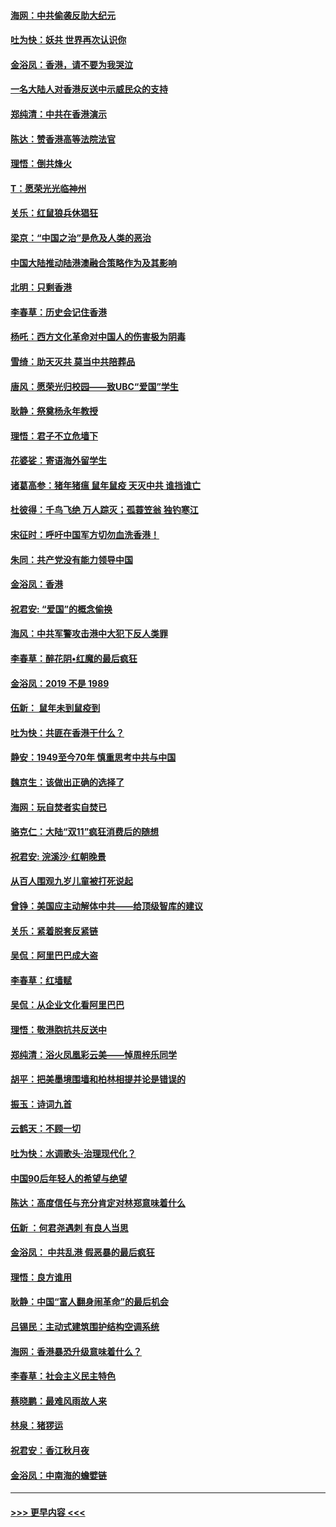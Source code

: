 #### [海网：中共偷袭反助大纪元](../pages/nsc993/n11673515.md?t=11230101) 
#### [吐为快：妖共 世界再次认识你](../pages/nsc993/n11673506.md?t=11230101) 
#### [金浴凤：香港，请不要为我哭泣](../pages/nsc993/n11673248.md?t=11230101) 
#### [一名大陆人对香港反送中示威民众的支持](../pages/nsc993/n11672615.md?t=11230101) 
#### [郑纯清：中共在香港演示](../pages/nsc993/n11670539.md?t=11230101) 
#### [陈达：赞香港高等法院法官](../pages/nsc993/n11669542.md?t=11230101) 
#### [理悟：倒共烽火](../pages/nsc993/n11668844.md?t=11230101) 
#### [T：愿荣光光临神州](../pages/nsc993/n11668421.md?t=11230101) 
#### [关乐：红鼠狼兵休猖狂](../pages/nsc993/n11668378.md?t=11230101) 
#### [梁京：“中国之治”是危及人类的恶治](../pages/nsc993/n11668328.md?t=11230101) 
#### [中国大陆推动陆港澳融合策略作为及其影响](../pages/nsc993/n11668157.md?t=11230101) 
#### [北明：只剩香港](../pages/nsc993/n11668002.md?t=11230101) 
#### [李春草：历史会记住香港](../pages/nsc993/n11667927.md?t=11230101) 
#### [杨吒：西方文化革命对中国人的伤害极为阴毒](../pages/nsc993/n11664521.md?t=11230101) 
#### [雪绮：助天灭共 莫当中共陪葬品](../pages/nsc993/n11662650.md?t=11230101) 
#### [唐风：愿荣光归校园——致UBC“爱国”学生](../pages/nsc993/n11662194.md?t=11230101) 
#### [耿静：祭奠杨永年教授](../pages/nsc993/n11662514.md?t=11230101) 
#### [理悟：君子不立危墙下](../pages/nsc993/n11662172.md?t=11230101) 
#### [花婆娑：寄语海外留学生](../pages/nsc993/n11662121.md?t=11230101) 
#### [诸葛高参：猪年猪瘟 鼠年鼠疫 天灭中共 谁挡谁亡](../pages/nsc993/n11661980.md?t=11230101) 
#### [杜彼得：千鸟飞绝 万人踪灭；孤蓑笠翁 独钓寒江](../pages/nsc993/n11661170.md?t=11230101) 
#### [宋征时：呼吁中国军方切勿血洗香港！](../pages/nsc993/n11415318.md?t=11230101) 
#### [朱同：共产党没有能力领导中国](../pages/nsc993/n11660421.md?t=11230101) 
#### [金浴凤：香港](../pages/nsc993/n11660419.md?t=11230101) 
#### [祝君安: “爱国”的概念偷换](../pages/nsc993/n11659706.md?t=11230101) 
#### [海风：中共军警攻击港中大犯下反人类罪](../pages/nsc993/n11659632.md?t=11230101) 
#### [李春草：醉花阴•红魔的最后疯狂](../pages/nsc993/n11659287.md?t=11230101) 
#### [金浴凤：2019 不是 1989](../pages/nsc993/n11657663.md?t=11230101) 
#### [伍新： 鼠年未到鼠疫到](../pages/nsc993/n11655098.md?t=11230101) 
#### [吐为快：共匪在香港干什么？](../pages/nsc993/n11654891.md?t=11230101) 
#### [静安：1949至今70年 慎重思考中共与中国](../pages/nsc993/n11651244.md?t=11230101) 
#### [魏京生：该做出正确的选择了](../pages/nsc993/n11653084.md?t=11230101) 
#### [海网：玩自焚者实自焚已](../pages/nsc993/n11652423.md?t=11230101) 
#### [骆克仁：大陆“双11”疯狂消费后的随想](../pages/nsc993/n11652305.md?t=11230101) 
#### [祝君安: 浣溪沙·红朝晚景](../pages/nsc993/n11652258.md?t=11230101) 
#### [从百人围观九岁儿童被打死说起](../pages/nsc993/n11651030.md?t=11230101) 
#### [曾铮：美国应主动解体中共——给顶级智库的建议](../pages/nsc993/n11649888.md?t=11230101) 
#### [关乐：紧着脱套反紧链](../pages/nsc993/n11649069.md?t=11230101) 
#### [吴侃：阿里巴巴成大盗](../pages/nsc993/n11645523.md?t=11230101) 
#### [李春草：红墙赋](../pages/nsc993/n11646389.md?t=11230101) 
#### [吴侃：从企业文化看阿里巴巴](../pages/nsc993/n11645476.md?t=11230101) 
#### [理悟：敬港胞抗共反送中](../pages/nsc993/n11645466.md?t=11230101) 
#### [郑纯清：浴火凤凰彩云美——悼周梓乐同学](../pages/nsc993/n11645155.md?t=11230101) 
#### [胡平：把美墨境围墙和柏林相提并论是错误的](../pages/nsc993/n11645134.md?t=11230101) 
#### [振玉：诗词九首](../pages/nsc993/n11644081.md?t=11230101) 
#### [云鹤天：不顾一切](../pages/nsc993/n11643508.md?t=11230101) 
#### [吐为快：水调歌头·治理现代化？](../pages/nsc993/n11643485.md?t=11230101) 
#### [中国90后年轻人的希望与绝望](../pages/nsc993/n11642317.md?t=11230101) 
#### [陈达：高度信任与充分肯定对林郑意味着什么](../pages/nsc993/n11641441.md?t=11230101) 
#### [伍新 ：何君尧遇刺 有良人当思](../pages/nsc993/n11641503.md?t=11230101) 
#### [金浴凤： 中共乱港  假恶暴的最后疯狂](../pages/nsc993/n11641495.md?t=11230101) 
#### [理悟：良方谁用](../pages/nsc993/n11641463.md?t=11230101) 
#### [耿静：中国“富人翻身闹革命”的最后机会](../pages/nsc993/n11640655.md?t=11230101) 
#### [吕锡民：主动式建筑围护结构空调系统](../pages/nsc993/n11640168.md?t=11230101) 
#### [海网：香港暴恐升级意味着什么？](../pages/nsc993/n11635904.md?t=11230101) 
#### [李春草：社会主义民主特色](../pages/nsc993/n11634657.md?t=11230101) 
#### [蔡晓鹏：最难风雨故人来](../pages/nsc993/n11633145.md?t=11230101) 
#### [林泉：猪猡运](../pages/nsc993/n11631469.md?t=11230101) 
#### [祝君安：香江秋月夜](../pages/nsc993/n11631440.md?t=11230101) 
#### [金浴凤：中南海的蟾嬖链](../pages/nsc993/n11631290.md?t=11230101) 

----
#### [ >>> 更早内容 <<< ](../indexes/nsc993-earlier.md)
